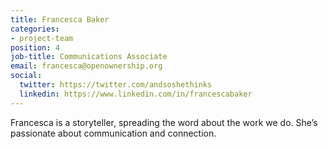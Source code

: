 ```yaml
---
title: Francesca Baker
categories:
- project-team
position: 4
job-title: Communications Associate
email: francesca@openownership.org
social:
  twitter: https://twitter.com/andsoshethinks
  linkedin: https://www.linkedin.com/in/francescabaker
---
```


Francesca is a storyteller, spreading the word about the work we do. She’s passionate about communication and connection.